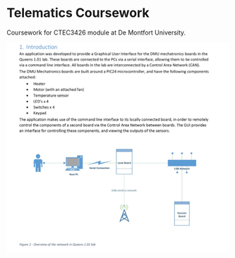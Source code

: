 # Telematics Coursework
Coursework for CTEC3426 module at De Montfort University.

![report introduction](https://raw.githubusercontent.com/HughIngram/Telematics/master/telematics%20intro.png?token=AGEeuPVwIfUvdRHoZSZaHVjXQFHbsJ4kks5ZaL7mwA%3D%3D)
